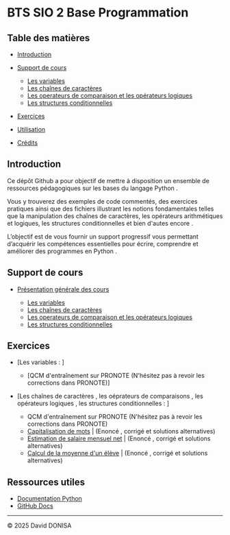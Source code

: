 # BTS SIO 2 Base Programmation

## Table des matières
- [Introduction](#introduction)
- [Support de cours](#support-de-cours)
    - [Les variables](#les-variables)
    - [Les chaînes de caractères](#les-chaînes-de-caractères)
    - [Les operateurs de comparaison et les opérateurs logiques](#les-operateurs-de-comparaison-et-les-opérateurs_logiques)
    - [Les structures conditionnelles](#les-structures-conditionnelles)
- [Exercices](#exercices)

- [Utilisation](#utilisation)
- [Crédits](#crédits)

## Introduction

Ce dépôt Github a pour objectif de mettre à disposition un ensemble de ressources pédagogiques sur les bases du langage Python .

Vous y trouverez des exemples de code commentés, des exercices pratiques ainsi que des fichiers illustrant les notions fondamentales telles que la manipulation des chaînes de caractères, les opérateurs arithmétiques et logiques, les structures conditionnelles et bien d'autes encore . 

L’objectif est de vous fournir un support progressif vous permettant d’acquérir les compétences essentielles pour écrire, comprendre et améliorer des programmes en Python .

## Support de cours

- [Présentation générale des cours](01_cours/presentation_generale_des_cours.pdf)

  - [Les variables](01_cours/demos/01_variables/01_variables.py)
  - [Les chaînes de caractères](01_cours/demos/02_manip_strings/02_manip_strings.py)
  - [Les operateurs de comparaison et les opérateurs logiques](01_cours/demos/03_operateurs/03_operateurs.py)
  - [Les structures conditionnelles](01_cours/demos/04_struc_conditionnelles/04_struc_conditionnelles.py)

## Exercices

- [Les variables : ]

  - [QCM d'entraînement sur PRONOTE (N'hésitez pas à revoir les corrections dans PRONOTE)]

- [Les chaînes de caractères , les oéprateurs de comparaisons , les opérateurs logiques , les structures conditionnelles : ]

  - QCM d'entraînement sur PRONOTE
    (N'hésitez pas à revoir les corrections dans PRONOTE)
  - [Capitalisation de mots](02_exercices/02_manip_strings/chaines_capitalisation_de_noms.pdf) | (Enoncé , corrigé et solutions alternatives)
  - [Estimation de salaire mensuel net](02_exercices/02_manip_strings/chaines_estimation_salaire_mensuel_net.pdf) | (Enoncé , corrigé et solutions alternatives)
  - [Calcul de la moyenne d'un élève](02_exercices/02_manip_strings/chaines_moyenne_eleve.pdf) | (Enoncé , corrigé et solutions alternatives)

## Ressources utiles

- [Documentation Python](https://docs.python.org/fr/3/)
- [GitHub Docs](https://docs.github.com/fr)

---

© 2025 David DONISA
